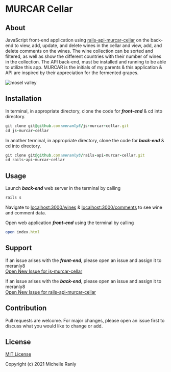 # MURCAR Cellar
## About
JavaScript front-end application using [rails-api-murcar-cellar](https://github.com/meranly8/rails-api-murcar-cellar) on the back-end to view, add, update, and delete wines in the cellar and view, add, and delete comments on the wines. The wine collection can be sorted and filtered, as well as show the different countries with their number of wines in the collection. The API back-end, must be installed and running to be able to utilize this app. MURCAR is the initials of my parents & this application & API are inspired by their appreciation for the fermented grapes.

![mosel valley][logo]

[logo]: https://i.imgur.com/ZOQ58Jwh.png "Mosel Valley, Germany"

## Installation
In terminal, in appropriate directory, clone the code for ***front-end*** & cd into directory.
```ruby
git clone git@github.com:meranly8/js-murcar-cellar.git
cd js-murcar-cellar
```
  
  
In another terminal, in appropriate directory, clone the code for ***back-end*** & cd into directory.
```ruby
git clone git@github.com:meranly8/rails-api-murcar-cellar.git
cd rails-api-murcar-cellar
```

## Usage
Launch ***back-end*** web server in the terminal by calling
```ruby
rails s
```
Navigate to [localhost:3000/wines](http://localhost:3000/wines) & [localhost:3000/comments](http://localhost:3000/comments) to see wine and comment data.
  
  
Open web application ***front-end*** using the terminal by calling
```ruby
open index.html
```

## Support
If an issue arises with the ***front-end***, please open an issue and assign it to meranly8\
[Open New Issue for js-murcar-cellar](https://github.com/meranly8/js-murcar-cellar/issues/new)

If an issue arises with the ***back-end***, please open an issue and assign it to meranly8\
[Open New Issue for rails-api-murcar-cellar](https://github.com/meranly8/rails-api-murcar-cellar/issues/new)

## Contribution
Pull requests are welcome. For major changes, please open an issue first to discuss what you would like to change or add.

## License
[MIT License](https://choosealicense.com/licenses/mit/)

Copyright (c) 2021 Michelle Ranly